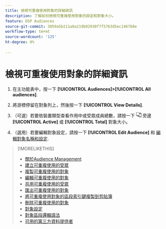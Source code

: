 ```yaml
---
title: 檢視可重複使用對象的詳細資訊
description: 了解如何檢視可重複使用對象的設定和對象大小。
feature: DSP Audiences
source-git-commit: 3059a5b211a8a219b02930f7f5763d5ec1467b8e
workflow-type: tm+mt
source-wordcount: '125'
ht-degree: 0%

---
```


# 檢視可重複使用對象的詳細資訊

1. 在主功能表中，按一下 **[!UICONTROL Audiences]>[!UICONTROL All audiences]**.

1. 將游標停留在對象列上，然後按一下 **[!UICONTROL View Details]**.

1. （可選）若要依裝置類型查看作用中或受眾成員總數，請按一下 ![裝置劃分](/help/dsp/assets/device-breakdown.png) 旁邊 **[!UICONTROL Active]** 或 **[!UICONTROL Total]** 對象大小。

1. （選用）若要編輯對象設定，請按一下 **[!UICONTROL Edit Audience]** 和 [編輯對象名稱和設定](reusable-audience-edit.md).

>[!MORELIKETHIS]
>
>* [關於Audience Management](audience-about.md)
>* [建立可重複使用的受眾](reusable-audience-create.md)
>* [複製可重複使用的對象](reusable-audience-duplicate.md)
>* [編輯可重複使用的對象](reusable-audience-edit.md)
>* [共用可重複使用的受眾](reusable-audience-share.md)
>* [匯出可重複使用的對象](reusable-audience-export.md)
>* [將可重複使用對象的區段索引鍵複製到剪貼簿](reusable-audience-clipboard.md)
>* [刪除可重複使用的對象](reusable-audience-delete.md)
>* [對象設定](audience-settings.md)
>* [對象區段邏輯語法](audience-segment-logic-syntax.md)
>* [可用的第三方資料提供者](third-party-data-providers.md)

